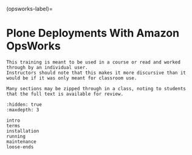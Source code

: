 (opsworks-label)=

# Plone Deployments With Amazon OpsWorks

```{note}
This training is meant to be used in a course or read and worked through by an individual user.
Instructors should note that this makes it more discursive than it would be if it was only meant for classroom use.

Many sections may be zipped through in a class, noting to students that the full text is available for review.
```

```{toctree}
:hidden: true
:maxdepth: 3

intro
terms
installation
running
maintenance
loose-ends
```
